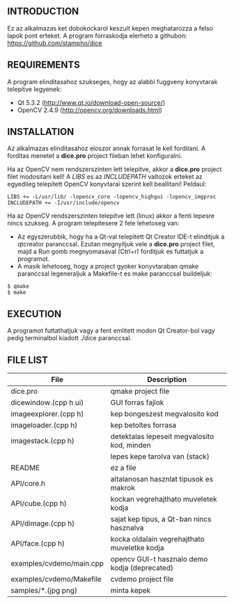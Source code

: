 INTRODUCTION
------------
Ez az alkalmazas ket dobokockarol keszult kepen meghatarozza a felso lapok
pont erteket.
A program forraskodja elerheto a githubon: https://github.com/stampho/dice


REQUIREMENTS
------------
A program elinditasahoz szukseges, hogy az alabbi fuggveny konyvtarak telepitve
legyenek:
* Qt 5.3.2 (http://www.qt.io/download-open-source/)
* OpenCV 2.4.9 (http://opencv.org/downloads.html)


INSTALLATION
------------
Az alkalmazas elinditasahoz eloszor annak forrasat le kell forditani.
A forditas menetet a **dice.pro** project fileban lehet konfiguralni.

Ha az OpenCV nem rendszerszinten lett telepitve, akkor a **dice.pro** project
filet modositani kell! A *LIBS* es az *INCLUDEPATH* valtozok erteket az egyedileg
telepitett OpenCV konyvtarai szerint kell beallitani!
Peldaul:
```
LIBS += -L/usr/lib/ -lopencv_core -lopencv_highgui -lopencv_imgproc
INCLUDEPATH += -I/usr/include/opencv
```

Ha az OpenCV rendszerszinten telepitve lett (linux) akkor a fenti lepesre nincs
szukseg. A program telepitesere 2 fele lehetoseg van:

* Az egyszerubbik, hogy ha a Qt-val telepitett Qt Creator IDE-t elinditjuk
a qtcreator paranccsal. Ezutan megnyitjuk vele a **dice.pro** project
filet, majd a Run gomb megnyomasaval (Ctrl+r) forditjuk es futtatjuk a
programot.
* A masik lehetoseg, hogy a project gyoker konyvtaraban qmake paranccsal
legeneraljuk a Makefile-t es make paranccsal buildeljuk:
```
$ qmake
$ make
```


EXECUTION
---------
A programot futtathatjuk vagy a fent emlitett modon Qt Creator-bol vagy pedig
terminalbol kiadott ./dice paranccsal.


FILE LIST
---------

File                     |  Description
------------------------ | ----------------------------------------------------
dice.pro                 |  qmake project file
dicewindow.(cpp h ui)    |  GUI forras fajlok
imageexplorer.(cpp h)    |  kep bongeszest megvalosito kod
imageloader.(cpp h)      |  kep betoltes forrasa
imagestack.(cpp h)       |  detektalas lepeseit megvalosito kod, minden
                         |  lepes kepe tarolva van (stack)
README                   |  ez a file
API/core.h               |  altalanosan hasznlat tipusok es makrok
API/cube.(cpp h)         |  kockan vegrehajthato muveletek kodja
API/dimage.(cpp h)       |  sajat kep tipus, a Qt-ban nincs hasznalva
API/face.(cpp h)         |  kocka oldalain vegrehajthato muveletke kodja
examples/cvdemo/main.cpp |  opencv GUI-t hasznalo demo kodja (deprecated)
examples/cvdemo/Makefile |  cvdemo project file
samples/*.(jpg png)      |  minta kepek

